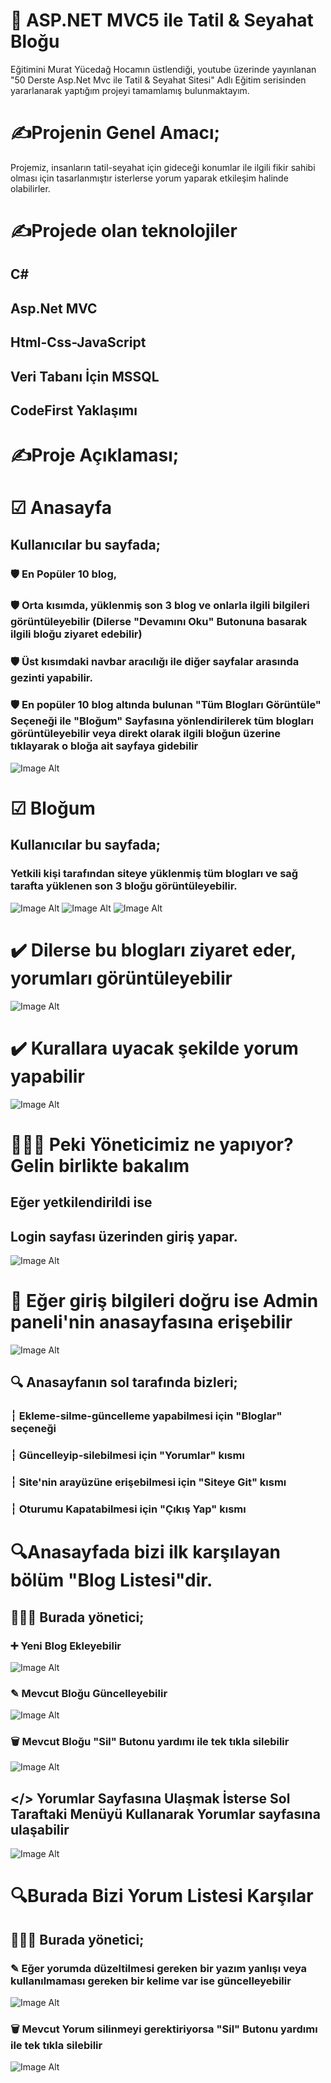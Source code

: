 # 👀 ASP.NET MVC5 ile Tatil & Seyahat Bloğu
Eğitimini Murat Yücedağ Hocamın üstlendiği, youtube üzerinde yayınlanan "50 Derste Asp.Net Mvc ile Tatil & Seyahat Sitesi" Adlı Eğitim serisinden yararlanarak 
yaptığım projeyi tamamlamış bulunmaktayım.


#  ✍Projenin Genel Amacı;
Projemiz, insanların tatil-seyahat için  gideceği konumlar ile ilgili fikir sahibi olması için tasarlanmıştır
isterlerse yorum yaparak etkileşim halinde olabilirler. 

# ✍Projede olan teknolojiler
 ## C#
 ## Asp.Net MVC
 ## Html-Css-JavaScript
 ## Veri Tabanı İçin MSSQL
 ## CodeFirst Yaklaşımı

# ✍Proje Açıklaması;

# ☑ Anasayfa

## Kullanıcılar bu sayfada;
### 🛡️ En Popüler 10 blog,
### 🛡️ Orta kısımda, yüklenmiş son 3 blog ve onlarla ilgili bilgileri görüntüleyebilir (Dilerse "Devamını Oku" Butonuna basarak ilgili bloğu ziyaret edebilir)
### 🛡️ Üst kısımdaki navbar aracılığı ile diğer sayfalar arasında gezinti yapabilir.
### 🛡️ En popüler 10 blog altında bulunan "Tüm Blogları Görüntüle" Seçeneği ile "Bloğum" Sayfasına yönlendirilerek tüm blogları görüntüleyebilir veya direkt olarak ilgili bloğun üzerine tıklayarak o bloğa ait sayfaya gidebilir

![Image Alt](https://github.com/SemihSanli/MVC5_TRAVELTRIP/blob/10695869197239ff10f46af33bcd70063930157c/Resimler/Ekran%20g%C3%B6r%C3%BCnt%C3%BCs%C3%BC%202025-01-30%20125354.png)


# ☑ Bloğum 
## Kullanıcılar bu sayfada;
### Yetkili kişi tarafından siteye yüklenmiş tüm blogları ve sağ tarafta yüklenen son 3 bloğu görüntüleyebilir.
![Image Alt](https://github.com/SemihSanli/MVC5_TRAVELTRIP/blob/c8ab68ace259b33d9f839aab45c507ecc882f3b0/Resimler/Ekran%20g%C3%B6r%C3%BCnt%C3%BCs%C3%BC%202025-01-30%20125536.png)
![Image Alt](https://github.com/SemihSanli/MVC5_TRAVELTRIP/blob/c8ab68ace259b33d9f839aab45c507ecc882f3b0/Resimler/Ekran%20g%C3%B6r%C3%BCnt%C3%BCs%C3%BC%202025-01-30%20125544.png)
![Image Alt](https://github.com/SemihSanli/MVC5_TRAVELTRIP/blob/c8ab68ace259b33d9f839aab45c507ecc882f3b0/Resimler/Ekran%20g%C3%B6r%C3%BCnt%C3%BCs%C3%BC%202025-01-30%20125552.png)

# ✔️ Dilerse bu blogları ziyaret eder, yorumları görüntüleyebilir

![Image Alt](https://github.com/SemihSanli/MVC5_TRAVELTRIP/blob/c8ab68ace259b33d9f839aab45c507ecc882f3b0/Resimler/Ekran%20g%C3%B6r%C3%BCnt%C3%BCs%C3%BC%202025-01-30%20125510.png)

# ✔️ Kurallara uyacak şekilde yorum yapabilir


![Image Alt](https://github.com/SemihSanli/MVC5_TRAVELTRIP/blob/c8ab68ace259b33d9f839aab45c507ecc882f3b0/Resimler/Ekran%20g%C3%B6r%C3%BCnt%C3%BCs%C3%BC%202025-01-30%20125518.png)


# 👨🏻‍💻 Peki Yöneticimiz ne yapıyor? Gelin birlikte bakalım

## Eğer yetkilendirildi ise 
  ## Login sayfası üzerinden giriş yapar. 
  ![Image Alt](https://github.com/SemihSanli/MVC5_TRAVELTRIP/blob/b23b93a9957a689a7c8543c727775c75dd7c0a7f/Resimler/Ekran%20g%C3%B6r%C3%BCnt%C3%BCs%C3%BC%202025-01-30%20125800.png)
  
 # 🤝 Eğer giriş bilgileri doğru ise Admin paneli'nin anasayfasına erişebilir
![Image Alt]( https://github.com/SemihSanli/MVC5_TRAVELTRIP/blob/b23b93a9957a689a7c8543c727775c75dd7c0a7f/Resimler/Ekran%20g%C3%B6r%C3%BCnt%C3%BCs%C3%BC%202025-01-30%20135510.png)

## 🔍 Anasayfanın sol tarafında bizleri;
### ┆ Ekleme-silme-güncelleme yapabilmesi için "Bloglar" seçeneği
### ┆ Güncelleyip-silebilmesi için "Yorumlar" kısmı
### ┆ Site'nin arayüzüne erişebilmesi için "Siteye Git" kısmı
### ┆ Oturumu Kapatabilmesi için "Çıkış Yap" kısmı

# 🔍Anasayfada bizi ilk karşılayan bölüm "Blog Listesi"dir.

## 👨🏻‍💻 Burada yönetici;
### ➕  Yeni Blog Ekleyebilir
 ![Image Alt]( https://github.com/SemihSanli/MVC5_TRAVELTRIP/blob/3e3e5a9099fbc691471ea4ad8c00e4d8bccafc6c/Resimler/Ekran%20g%C3%B6r%C3%BCnt%C3%BCs%C3%BC%202025-01-30%20135541.png)

### ✎  Mevcut Bloğu Güncelleyebilir
 ![Image Alt](https://github.com/SemihSanli/MVC5_TRAVELTRIP/blob/3e3e5a9099fbc691471ea4ad8c00e4d8bccafc6c/Resimler/Ekran%20g%C3%B6r%C3%BCnt%C3%BCs%C3%BC%202025-01-30%20135607.png)
 
 ### 🗑️  Mevcut Bloğu "Sil" Butonu yardımı ile tek tıkla silebilir
 ![Image Alt](https://github.com/SemihSanli/MVC5_TRAVELTRIP/blob/b23b93a9957a689a7c8543c727775c75dd7c0a7f/Resimler/Ekran%20g%C3%B6r%C3%BCnt%C3%BCs%C3%BC%202025-01-30%20135510.png)



## </>  Yorumlar Sayfasına Ulaşmak İsterse Sol Taraftaki Menüyü Kullanarak  Yorumlar sayfasına ulaşabilir
![Image Alt](https://github.com/SemihSanli/MVC5_TRAVELTRIP/blob/3e3e5a9099fbc691471ea4ad8c00e4d8bccafc6c/Resimler/Ekran%20g%C3%B6r%C3%BCnt%C3%BCs%C3%BC%202025-01-30%20125708.png)

# 🔍Burada Bizi Yorum Listesi Karşılar
## 👨🏻‍💻 Burada yönetici;

### ✎  Eğer yorumda düzeltilmesi gereken bir yazım yanlışı veya kullanılmaması gereken bir kelime var ise güncelleyebilir
 ![Image Alt](https://github.com/SemihSanli/MVC5_TRAVELTRIP/blob/3e3e5a9099fbc691471ea4ad8c00e4d8bccafc6c/Resimler/Ekran%20g%C3%B6r%C3%BCnt%C3%BCs%C3%BC%202025-01-30%20135531.png)
###  🗑️  Mevcut Yorum silinmeyi gerektiriyorsa "Sil" Butonu yardımı ile tek tıkla silebilir
 ![Image Alt](https://github.com/SemihSanli/MVC5_TRAVELTRIP/blob/3e3e5a9099fbc691471ea4ad8c00e4d8bccafc6c/Resimler/Ekran%20g%C3%B6r%C3%BCnt%C3%BCs%C3%BC%202025-01-30%20125708.png)
